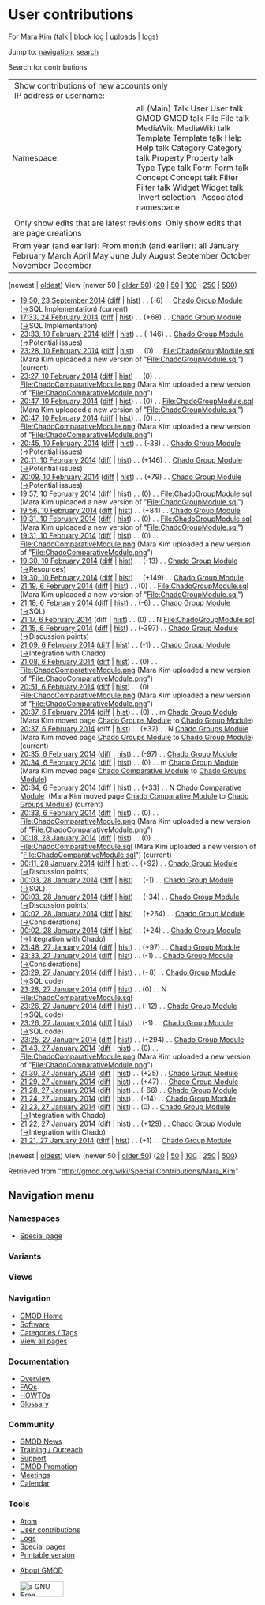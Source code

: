 <div id="mw-page-base" class="noprint">

</div>

<div id="mw-head-base" class="noprint">

</div>

<div id="content" class="mw-body" role="main">

<span id="top"></span>

<div id="mw-js-message" style="display:none;">

</div>



# <span dir="auto">User contributions</span>

<div id="bodyContent">

<div id="contentSub">

For [Mara Kim](/wiki/User:Mara_Kim "User:Mara Kim") (<a
href="/mediawiki/index.php?title=User_talk:Mara_Kim&amp;action=edit&amp;redlink=1"
class="new" title="User talk:Mara Kim (page does not exist)">talk</a> \|
[block
log](/mediawiki/index.php?title=Special:Log/block&page=User%3AMara+Kim "Special:Log/block")
\|
[uploads](/wiki/Special:ListFiles/Mara_Kim "Special:ListFiles/Mara Kim")
\| [logs](/wiki/Special:Log/Mara_Kim "Special:Log/Mara Kim"))

</div>

<div id="jump-to-nav" class="mw-jump">

Jump to: [navigation](#mw-navigation), [search](#p-search)

</div>

<div id="mw-content-text">

Search for contributions

<table class="mw-contributions-table">
<colgroup>
<col style="width: 50%" />
<col style="width: 50%" />
</colgroup>
<tbody>
<tr class="odd">
<td colspan="2"> Show contributions of new accounts only<br />
 IP address or username:</td>
</tr>
<tr class="even">
<td class="mw-label">Namespace:</td>
<td>all (Main) Talk User User talk GMOD GMOD talk File File talk
MediaWiki MediaWiki talk Template Template talk Help Help talk Category
Category talk Property Property talk Type Type talk Form Form talk
Concept Concept talk Filter Filter talk Widget Widget talk  
 Invert selection 
 Associated namespace </td>
</tr>
<tr class="odd">
<td colspan="2"></td>
</tr>
<tr class="even">
<td colspan="2"> Only show edits that are latest revisions
 Only show edits that are page creations</td>
</tr>
<tr class="odd">
<td colspan="2">From year (and earlier): From month (and earlier): all
January February March April May June July August September October
November December</td>
</tr>
</tbody>
</table>

(newest \| <a
href="/mediawiki/index.php?title=Special:Contributions/Mara_Kim&amp;dir=prev&amp;target=Mara+Kim"
class="mw-lastlink" rel="last"
title="Special:Contributions/Mara Kim">oldest</a>) View (newer 50 \| <a
href="/mediawiki/index.php?title=Special:Contributions/Mara_Kim&amp;offset=20140127212138&amp;target=Mara+Kim"
class="mw-nextlink" rel="next"
title="Special:Contributions/Mara Kim">older 50</a>) (<a
href="/mediawiki/index.php?title=Special:Contributions/Mara_Kim&amp;offset=&amp;limit=20&amp;target=Mara+Kim"
class="mw-numlink" title="Special:Contributions/Mara Kim">20</a> \| <a
href="/mediawiki/index.php?title=Special:Contributions/Mara_Kim&amp;offset=&amp;limit=50&amp;target=Mara+Kim"
class="mw-numlink" title="Special:Contributions/Mara Kim">50</a> \| <a
href="/mediawiki/index.php?title=Special:Contributions/Mara_Kim&amp;offset=&amp;limit=100&amp;target=Mara+Kim"
class="mw-numlink" title="Special:Contributions/Mara Kim">100</a> \| <a
href="/mediawiki/index.php?title=Special:Contributions/Mara_Kim&amp;offset=&amp;limit=250&amp;target=Mara+Kim"
class="mw-numlink" title="Special:Contributions/Mara Kim">250</a> \| <a
href="/mediawiki/index.php?title=Special:Contributions/Mara_Kim&amp;offset=&amp;limit=500&amp;target=Mara+Kim"
class="mw-numlink" title="Special:Contributions/Mara Kim">500</a>)

- <a href="/mediawiki/index.php?title=Chado_Group_Module&amp;oldid=26051"
  class="mw-changeslist-date" title="Chado Group Module">19:50, 23
  September 2014</a>
  ([diff](/mediawiki/index.php?title=Chado_Group_Module&diff=prev&oldid=26051 "Chado Group Module")
  \|
  [hist](/mediawiki/index.php?title=Chado_Group_Module&action=history "Chado Group Module"))
  <span class="mw-changeslist-separator">. .</span>
  <span class="mw-plusminus-neg" dir="ltr"
  title="1,495 bytes after change">(-6)</span>‎
  <span class="mw-changeslist-separator">. .</span>
  <a href="/wiki/Chado_Group_Module" class="mw-contributions-title"
  title="Chado Group Module">Chado Group Module</a> ‎
  <span class="comment">([→](/wiki/Chado_Group_Module#SQL_Implementation "Chado Group Module")‎<span dir="auto"><span class="autocomment">SQL
  Implementation</span></span>)</span>
  <span class="mw-uctop">(current)</span>
- <a href="/mediawiki/index.php?title=Chado_Group_Module&amp;oldid=25539"
  class="mw-changeslist-date" title="Chado Group Module">17:33, 24
  February 2014</a>
  ([diff](/mediawiki/index.php?title=Chado_Group_Module&diff=prev&oldid=25539 "Chado Group Module")
  \|
  [hist](/mediawiki/index.php?title=Chado_Group_Module&action=history "Chado Group Module"))
  <span class="mw-changeslist-separator">. .</span>
  <span class="mw-plusminus-pos" dir="ltr"
  title="1,501 bytes after change">(+68)</span>‎
  <span class="mw-changeslist-separator">. .</span>
  <a href="/wiki/Chado_Group_Module" class="mw-contributions-title"
  title="Chado Group Module">Chado Group Module</a> ‎
  <span class="comment">([→](/wiki/Chado_Group_Module#SQL_Implementation "Chado Group Module")‎<span dir="auto"><span class="autocomment">SQL
  Implementation</span></span>)</span>
- <a href="/mediawiki/index.php?title=Chado_Group_Module&amp;oldid=25303"
  class="mw-changeslist-date" title="Chado Group Module">23:33, 10
  February 2014</a>
  ([diff](/mediawiki/index.php?title=Chado_Group_Module&diff=prev&oldid=25303 "Chado Group Module")
  \|
  [hist](/mediawiki/index.php?title=Chado_Group_Module&action=history "Chado Group Module"))
  <span class="mw-changeslist-separator">. .</span>
  <span class="mw-plusminus-neg" dir="ltr"
  title="1,433 bytes after change">(-146)</span>‎
  <span class="mw-changeslist-separator">. .</span>
  <a href="/wiki/Chado_Group_Module" class="mw-contributions-title"
  title="Chado Group Module">Chado Group Module</a> ‎
  <span class="comment">([→](/wiki/Chado_Group_Module#Potential_issues "Chado Group Module")‎<span dir="auto"><span class="autocomment">Potential
  issues</span></span>)</span>
- <a
  href="/mediawiki/index.php?title=File:ChadoGroupModule.sql&amp;oldid=25302"
  class="mw-changeslist-date" title="File:ChadoGroupModule.sql">23:28, 10
  February 2014</a>
  ([diff](/mediawiki/index.php?title=File:ChadoGroupModule.sql&diff=prev&oldid=25302 "File:ChadoGroupModule.sql")
  \|
  [hist](/mediawiki/index.php?title=File:ChadoGroupModule.sql&action=history "File:ChadoGroupModule.sql"))
  <span class="mw-changeslist-separator">. .</span>
  <span class="mw-plusminus-null" dir="ltr"
  title="0 bytes after change">(0)</span>‎
  <span class="mw-changeslist-separator">. .</span>
  <a href="/wiki/File:ChadoGroupModule.sql" class="mw-contributions-title"
  title="File:ChadoGroupModule.sql">File:ChadoGroupModule.sql</a> ‎
  <span class="comment">(Mara Kim uploaded a new version of
  "[File:ChadoGroupModule.sql](/wiki/File:ChadoGroupModule.sql "File:ChadoGroupModule.sql")")</span>
  <span class="mw-uctop">(current)</span>
- <a
  href="/mediawiki/index.php?title=File:ChadoComparativeModule.png&amp;oldid=25301"
  class="mw-changeslist-date"
  title="File:ChadoComparativeModule.png">23:27, 10 February 2014</a>
  ([diff](/mediawiki/index.php?title=File:ChadoComparativeModule.png&diff=prev&oldid=25301 "File:ChadoComparativeModule.png")
  \|
  [hist](/mediawiki/index.php?title=File:ChadoComparativeModule.png&action=history "File:ChadoComparativeModule.png"))
  <span class="mw-changeslist-separator">. .</span>
  <span class="mw-plusminus-null" dir="ltr"
  title="132 bytes after change">(0)</span>‎
  <span class="mw-changeslist-separator">. .</span>
  <a href="/wiki/File:ChadoComparativeModule.png"
  class="mw-contributions-title"
  title="File:ChadoComparativeModule.png">File:ChadoComparativeModule.png</a>
  ‎ <span class="comment">(Mara Kim uploaded a new version of
  "[File:ChadoComparativeModule.png](/wiki/File:ChadoComparativeModule.png "File:ChadoComparativeModule.png")")</span>
- <a
  href="/mediawiki/index.php?title=File:ChadoGroupModule.sql&amp;oldid=25299"
  class="mw-changeslist-date" title="File:ChadoGroupModule.sql">20:47, 10
  February 2014</a>
  ([diff](/mediawiki/index.php?title=File:ChadoGroupModule.sql&diff=prev&oldid=25299 "File:ChadoGroupModule.sql")
  \|
  [hist](/mediawiki/index.php?title=File:ChadoGroupModule.sql&action=history "File:ChadoGroupModule.sql"))
  <span class="mw-changeslist-separator">. .</span>
  <span class="mw-plusminus-null" dir="ltr"
  title="0 bytes after change">(0)</span>‎
  <span class="mw-changeslist-separator">. .</span>
  <a href="/wiki/File:ChadoGroupModule.sql" class="mw-contributions-title"
  title="File:ChadoGroupModule.sql">File:ChadoGroupModule.sql</a> ‎
  <span class="comment">(Mara Kim uploaded a new version of
  "[File:ChadoGroupModule.sql](/wiki/File:ChadoGroupModule.sql "File:ChadoGroupModule.sql")")</span>
- <a
  href="/mediawiki/index.php?title=File:ChadoComparativeModule.png&amp;oldid=25298"
  class="mw-changeslist-date"
  title="File:ChadoComparativeModule.png">20:47, 10 February 2014</a>
  ([diff](/mediawiki/index.php?title=File:ChadoComparativeModule.png&diff=prev&oldid=25298 "File:ChadoComparativeModule.png")
  \|
  [hist](/mediawiki/index.php?title=File:ChadoComparativeModule.png&action=history "File:ChadoComparativeModule.png"))
  <span class="mw-changeslist-separator">. .</span>
  <span class="mw-plusminus-null" dir="ltr"
  title="132 bytes after change">(0)</span>‎
  <span class="mw-changeslist-separator">. .</span>
  <a href="/wiki/File:ChadoComparativeModule.png"
  class="mw-contributions-title"
  title="File:ChadoComparativeModule.png">File:ChadoComparativeModule.png</a>
  ‎ <span class="comment">(Mara Kim uploaded a new version of
  "[File:ChadoComparativeModule.png](/wiki/File:ChadoComparativeModule.png "File:ChadoComparativeModule.png")")</span>
- <a href="/mediawiki/index.php?title=Chado_Group_Module&amp;oldid=25297"
  class="mw-changeslist-date" title="Chado Group Module">20:45, 10
  February 2014</a>
  ([diff](/mediawiki/index.php?title=Chado_Group_Module&diff=prev&oldid=25297 "Chado Group Module")
  \|
  [hist](/mediawiki/index.php?title=Chado_Group_Module&action=history "Chado Group Module"))
  <span class="mw-changeslist-separator">. .</span>
  <span class="mw-plusminus-neg" dir="ltr"
  title="1,579 bytes after change">(-38)</span>‎
  <span class="mw-changeslist-separator">. .</span>
  <a href="/wiki/Chado_Group_Module" class="mw-contributions-title"
  title="Chado Group Module">Chado Group Module</a> ‎
  <span class="comment">([→](/wiki/Chado_Group_Module#Potential_issues "Chado Group Module")‎<span dir="auto"><span class="autocomment">Potential
  issues</span></span>)</span>
- <a href="/mediawiki/index.php?title=Chado_Group_Module&amp;oldid=25296"
  class="mw-changeslist-date" title="Chado Group Module">20:11, 10
  February 2014</a>
  ([diff](/mediawiki/index.php?title=Chado_Group_Module&diff=prev&oldid=25296 "Chado Group Module")
  \|
  [hist](/mediawiki/index.php?title=Chado_Group_Module&action=history "Chado Group Module"))
  <span class="mw-changeslist-separator">. .</span>
  <span class="mw-plusminus-pos" dir="ltr"
  title="1,617 bytes after change">(+146)</span>‎
  <span class="mw-changeslist-separator">. .</span>
  <a href="/wiki/Chado_Group_Module" class="mw-contributions-title"
  title="Chado Group Module">Chado Group Module</a> ‎
  <span class="comment">([→](/wiki/Chado_Group_Module#Potential_issues "Chado Group Module")‎<span dir="auto"><span class="autocomment">Potential
  issues</span></span>)</span>
- <a href="/mediawiki/index.php?title=Chado_Group_Module&amp;oldid=25295"
  class="mw-changeslist-date" title="Chado Group Module">20:09, 10
  February 2014</a>
  ([diff](/mediawiki/index.php?title=Chado_Group_Module&diff=prev&oldid=25295 "Chado Group Module")
  \|
  [hist](/mediawiki/index.php?title=Chado_Group_Module&action=history "Chado Group Module"))
  <span class="mw-changeslist-separator">. .</span>
  <span class="mw-plusminus-pos" dir="ltr"
  title="1,471 bytes after change">(+79)</span>‎
  <span class="mw-changeslist-separator">. .</span>
  <a href="/wiki/Chado_Group_Module" class="mw-contributions-title"
  title="Chado Group Module">Chado Group Module</a> ‎
  <span class="comment">([→](/wiki/Chado_Group_Module#Potential_issues "Chado Group Module")‎<span dir="auto"><span class="autocomment">Potential
  issues</span></span>)</span>
- <a
  href="/mediawiki/index.php?title=File:ChadoGroupModule.sql&amp;oldid=25294"
  class="mw-changeslist-date" title="File:ChadoGroupModule.sql">19:57, 10
  February 2014</a>
  ([diff](/mediawiki/index.php?title=File:ChadoGroupModule.sql&diff=prev&oldid=25294 "File:ChadoGroupModule.sql")
  \|
  [hist](/mediawiki/index.php?title=File:ChadoGroupModule.sql&action=history "File:ChadoGroupModule.sql"))
  <span class="mw-changeslist-separator">. .</span>
  <span class="mw-plusminus-null" dir="ltr"
  title="0 bytes after change">(0)</span>‎
  <span class="mw-changeslist-separator">. .</span>
  <a href="/wiki/File:ChadoGroupModule.sql" class="mw-contributions-title"
  title="File:ChadoGroupModule.sql">File:ChadoGroupModule.sql</a> ‎
  <span class="comment">(Mara Kim uploaded a new version of
  "[File:ChadoGroupModule.sql](/wiki/File:ChadoGroupModule.sql "File:ChadoGroupModule.sql")")</span>
- <a href="/mediawiki/index.php?title=Chado_Group_Module&amp;oldid=25293"
  class="mw-changeslist-date" title="Chado Group Module">19:56, 10
  February 2014</a>
  ([diff](/mediawiki/index.php?title=Chado_Group_Module&diff=prev&oldid=25293 "Chado Group Module")
  \|
  [hist](/mediawiki/index.php?title=Chado_Group_Module&action=history "Chado Group Module"))
  <span class="mw-changeslist-separator">. .</span>
  <span class="mw-plusminus-pos" dir="ltr"
  title="1,392 bytes after change">(+84)</span>‎
  <span class="mw-changeslist-separator">. .</span>
  <a href="/wiki/Chado_Group_Module" class="mw-contributions-title"
  title="Chado Group Module">Chado Group Module</a> ‎
- <a
  href="/mediawiki/index.php?title=File:ChadoGroupModule.sql&amp;oldid=25292"
  class="mw-changeslist-date" title="File:ChadoGroupModule.sql">19:31, 10
  February 2014</a>
  ([diff](/mediawiki/index.php?title=File:ChadoGroupModule.sql&diff=prev&oldid=25292 "File:ChadoGroupModule.sql")
  \|
  [hist](/mediawiki/index.php?title=File:ChadoGroupModule.sql&action=history "File:ChadoGroupModule.sql"))
  <span class="mw-changeslist-separator">. .</span>
  <span class="mw-plusminus-null" dir="ltr"
  title="0 bytes after change">(0)</span>‎
  <span class="mw-changeslist-separator">. .</span>
  <a href="/wiki/File:ChadoGroupModule.sql" class="mw-contributions-title"
  title="File:ChadoGroupModule.sql">File:ChadoGroupModule.sql</a> ‎
  <span class="comment">(Mara Kim uploaded a new version of
  "[File:ChadoGroupModule.sql](/wiki/File:ChadoGroupModule.sql "File:ChadoGroupModule.sql")")</span>
- <a
  href="/mediawiki/index.php?title=File:ChadoComparativeModule.png&amp;oldid=25291"
  class="mw-changeslist-date"
  title="File:ChadoComparativeModule.png">19:31, 10 February 2014</a>
  ([diff](/mediawiki/index.php?title=File:ChadoComparativeModule.png&diff=prev&oldid=25291 "File:ChadoComparativeModule.png")
  \|
  [hist](/mediawiki/index.php?title=File:ChadoComparativeModule.png&action=history "File:ChadoComparativeModule.png"))
  <span class="mw-changeslist-separator">. .</span>
  <span class="mw-plusminus-null" dir="ltr"
  title="132 bytes after change">(0)</span>‎
  <span class="mw-changeslist-separator">. .</span>
  <a href="/wiki/File:ChadoComparativeModule.png"
  class="mw-contributions-title"
  title="File:ChadoComparativeModule.png">File:ChadoComparativeModule.png</a>
  ‎ <span class="comment">(Mara Kim uploaded a new version of
  "[File:ChadoComparativeModule.png](/wiki/File:ChadoComparativeModule.png "File:ChadoComparativeModule.png")")</span>
- <a href="/mediawiki/index.php?title=Chado_Group_Module&amp;oldid=25290"
  class="mw-changeslist-date" title="Chado Group Module">19:30, 10
  February 2014</a>
  ([diff](/mediawiki/index.php?title=Chado_Group_Module&diff=prev&oldid=25290 "Chado Group Module")
  \|
  [hist](/mediawiki/index.php?title=Chado_Group_Module&action=history "Chado Group Module"))
  <span class="mw-changeslist-separator">. .</span>
  <span class="mw-plusminus-neg" dir="ltr"
  title="1,308 bytes after change">(-13)</span>‎
  <span class="mw-changeslist-separator">. .</span>
  <a href="/wiki/Chado_Group_Module" class="mw-contributions-title"
  title="Chado Group Module">Chado Group Module</a> ‎
  <span class="comment">([→](/wiki/Chado_Group_Module#Resources "Chado Group Module")‎<span dir="auto"><span class="autocomment">Resources</span></span>)</span>
- <a href="/mediawiki/index.php?title=Chado_Group_Module&amp;oldid=25289"
  class="mw-changeslist-date" title="Chado Group Module">19:30, 10
  February 2014</a>
  ([diff](/mediawiki/index.php?title=Chado_Group_Module&diff=prev&oldid=25289 "Chado Group Module")
  \|
  [hist](/mediawiki/index.php?title=Chado_Group_Module&action=history "Chado Group Module"))
  <span class="mw-changeslist-separator">. .</span>
  <span class="mw-plusminus-pos" dir="ltr"
  title="1,321 bytes after change">(+149)</span>‎
  <span class="mw-changeslist-separator">. .</span>
  <a href="/wiki/Chado_Group_Module" class="mw-contributions-title"
  title="Chado Group Module">Chado Group Module</a> ‎
- <a
  href="/mediawiki/index.php?title=File:ChadoGroupModule.sql&amp;oldid=25282"
  class="mw-changeslist-date" title="File:ChadoGroupModule.sql">21:19, 6
  February 2014</a>
  ([diff](/mediawiki/index.php?title=File:ChadoGroupModule.sql&diff=prev&oldid=25282 "File:ChadoGroupModule.sql")
  \|
  [hist](/mediawiki/index.php?title=File:ChadoGroupModule.sql&action=history "File:ChadoGroupModule.sql"))
  <span class="mw-changeslist-separator">. .</span>
  <span class="mw-plusminus-null" dir="ltr"
  title="0 bytes after change">(0)</span>‎
  <span class="mw-changeslist-separator">. .</span>
  <a href="/wiki/File:ChadoGroupModule.sql" class="mw-contributions-title"
  title="File:ChadoGroupModule.sql">File:ChadoGroupModule.sql</a> ‎
  <span class="comment">(Mara Kim uploaded a new version of
  "[File:ChadoGroupModule.sql](/wiki/File:ChadoGroupModule.sql "File:ChadoGroupModule.sql")")</span>
- <a href="/mediawiki/index.php?title=Chado_Group_Module&amp;oldid=25281"
  class="mw-changeslist-date" title="Chado Group Module">21:18, 6 February
  2014</a>
  ([diff](/mediawiki/index.php?title=Chado_Group_Module&diff=prev&oldid=25281 "Chado Group Module")
  \|
  [hist](/mediawiki/index.php?title=Chado_Group_Module&action=history "Chado Group Module"))
  <span class="mw-changeslist-separator">. .</span>
  <span class="mw-plusminus-neg" dir="ltr"
  title="1,172 bytes after change">(-6)</span>‎
  <span class="mw-changeslist-separator">. .</span>
  <a href="/wiki/Chado_Group_Module" class="mw-contributions-title"
  title="Chado Group Module">Chado Group Module</a> ‎
  <span class="comment">([→](/wiki/Chado_Group_Module#SQL "Chado Group Module")‎<span dir="auto"><span class="autocomment">SQL</span></span>)</span>
- <a
  href="/mediawiki/index.php?title=File:ChadoGroupModule.sql&amp;oldid=25280"
  class="mw-changeslist-date" title="File:ChadoGroupModule.sql">21:17, 6
  February 2014</a> (diff \|
  [hist](/mediawiki/index.php?title=File:ChadoGroupModule.sql&action=history "File:ChadoGroupModule.sql"))
  <span class="mw-changeslist-separator">. .</span>
  <span class="mw-plusminus-null" dir="ltr"
  title="0 bytes after change">(0)</span>‎
  <span class="mw-changeslist-separator">. .</span> N
  <a href="/wiki/File:ChadoGroupModule.sql" class="mw-contributions-title"
  title="File:ChadoGroupModule.sql">File:ChadoGroupModule.sql</a> ‎
- <a href="/mediawiki/index.php?title=Chado_Group_Module&amp;oldid=25279"
  class="mw-changeslist-date" title="Chado Group Module">21:15, 6 February
  2014</a>
  ([diff](/mediawiki/index.php?title=Chado_Group_Module&diff=prev&oldid=25279 "Chado Group Module")
  \|
  [hist](/mediawiki/index.php?title=Chado_Group_Module&action=history "Chado Group Module"))
  <span class="mw-changeslist-separator">. .</span>
  <span class="mw-plusminus-neg" dir="ltr"
  title="1,178 bytes after change">(-397)</span>‎
  <span class="mw-changeslist-separator">. .</span>
  <a href="/wiki/Chado_Group_Module" class="mw-contributions-title"
  title="Chado Group Module">Chado Group Module</a> ‎
  <span class="comment">([→](/wiki/Chado_Group_Module#Discussion_points "Chado Group Module")‎<span dir="auto"><span class="autocomment">Discussion
  points</span></span>)</span>
- <a href="/mediawiki/index.php?title=Chado_Group_Module&amp;oldid=25278"
  class="mw-changeslist-date" title="Chado Group Module">21:09, 6 February
  2014</a>
  ([diff](/mediawiki/index.php?title=Chado_Group_Module&diff=prev&oldid=25278 "Chado Group Module")
  \|
  [hist](/mediawiki/index.php?title=Chado_Group_Module&action=history "Chado Group Module"))
  <span class="mw-changeslist-separator">. .</span>
  <span class="mw-plusminus-neg" dir="ltr"
  title="1,575 bytes after change">(-1)</span>‎
  <span class="mw-changeslist-separator">. .</span>
  <a href="/wiki/Chado_Group_Module" class="mw-contributions-title"
  title="Chado Group Module">Chado Group Module</a> ‎
  <span class="comment">([→](/wiki/Chado_Group_Module#Integration_with_Chado "Chado Group Module")‎<span dir="auto"><span class="autocomment">Integration
  with Chado</span></span>)</span>
- <a
  href="/mediawiki/index.php?title=File:ChadoComparativeModule.png&amp;oldid=25277"
  class="mw-changeslist-date"
  title="File:ChadoComparativeModule.png">21:08, 6 February 2014</a>
  ([diff](/mediawiki/index.php?title=File:ChadoComparativeModule.png&diff=prev&oldid=25277 "File:ChadoComparativeModule.png")
  \|
  [hist](/mediawiki/index.php?title=File:ChadoComparativeModule.png&action=history "File:ChadoComparativeModule.png"))
  <span class="mw-changeslist-separator">. .</span>
  <span class="mw-plusminus-null" dir="ltr"
  title="132 bytes after change">(0)</span>‎
  <span class="mw-changeslist-separator">. .</span>
  <a href="/wiki/File:ChadoComparativeModule.png"
  class="mw-contributions-title"
  title="File:ChadoComparativeModule.png">File:ChadoComparativeModule.png</a>
  ‎ <span class="comment">(Mara Kim uploaded a new version of
  "[File:ChadoComparativeModule.png](/wiki/File:ChadoComparativeModule.png "File:ChadoComparativeModule.png")")</span>
- <a
  href="/mediawiki/index.php?title=File:ChadoComparativeModule.png&amp;oldid=25276"
  class="mw-changeslist-date"
  title="File:ChadoComparativeModule.png">20:51, 6 February 2014</a>
  ([diff](/mediawiki/index.php?title=File:ChadoComparativeModule.png&diff=prev&oldid=25276 "File:ChadoComparativeModule.png")
  \|
  [hist](/mediawiki/index.php?title=File:ChadoComparativeModule.png&action=history "File:ChadoComparativeModule.png"))
  <span class="mw-changeslist-separator">. .</span>
  <span class="mw-plusminus-null" dir="ltr"
  title="132 bytes after change">(0)</span>‎
  <span class="mw-changeslist-separator">. .</span>
  <a href="/wiki/File:ChadoComparativeModule.png"
  class="mw-contributions-title"
  title="File:ChadoComparativeModule.png">File:ChadoComparativeModule.png</a>
  ‎ <span class="comment">(Mara Kim uploaded a new version of
  "[File:ChadoComparativeModule.png](/wiki/File:ChadoComparativeModule.png "File:ChadoComparativeModule.png")")</span>
- <a href="/mediawiki/index.php?title=Chado_Group_Module&amp;oldid=25274"
  class="mw-changeslist-date" title="Chado Group Module">20:37, 6 February
  2014</a>
  ([diff](/mediawiki/index.php?title=Chado_Group_Module&diff=prev&oldid=25274 "Chado Group Module")
  \|
  [hist](/mediawiki/index.php?title=Chado_Group_Module&action=history "Chado Group Module"))
  <span class="mw-changeslist-separator">. .</span>
  <span class="mw-plusminus-null" dir="ltr"
  title="1,576 bytes after change">(0)</span>‎
  <span class="mw-changeslist-separator">. .</span> m
  <a href="/wiki/Chado_Group_Module" class="mw-contributions-title"
  title="Chado Group Module">Chado Group Module</a> ‎
  <span class="comment">(Mara Kim moved page
  <a href="/wiki/Chado_Groups_Module" class="mw-redirect"
  title="Chado Groups Module">Chado Groups Module</a> to [Chado Group
  Module](/wiki/Chado_Group_Module "Chado Group Module"))</span>
- <a href="/mediawiki/index.php?title=Chado_Groups_Module&amp;oldid=25275"
  class="mw-changeslist-date" title="Chado Groups Module">20:37, 6
  February 2014</a> (diff \|
  [hist](/mediawiki/index.php?title=Chado_Groups_Module&action=history "Chado Groups Module"))
  <span class="mw-changeslist-separator">. .</span>
  <span class="mw-plusminus-pos" dir="ltr"
  title="32 bytes after change">(+32)</span>‎
  <span class="mw-changeslist-separator">. .</span> N
  <a href="/mediawiki/index.php?title=Chado_Groups_Module&amp;redirect=no"
  class="mw-redirect mw-contributions-title"
  title="Chado Groups Module">Chado Groups Module</a> ‎
  <span class="comment">(Mara Kim moved page
  <a href="/wiki/Chado_Groups_Module" class="mw-redirect"
  title="Chado Groups Module">Chado Groups Module</a> to [Chado Group
  Module](/wiki/Chado_Group_Module "Chado Group Module"))</span>
  <span class="mw-uctop">(current)</span>
- <a href="/mediawiki/index.php?title=Chado_Group_Module&amp;oldid=25273"
  class="mw-changeslist-date" title="Chado Group Module">20:35, 6 February
  2014</a>
  ([diff](/mediawiki/index.php?title=Chado_Group_Module&diff=prev&oldid=25273 "Chado Group Module")
  \|
  [hist](/mediawiki/index.php?title=Chado_Group_Module&action=history "Chado Group Module"))
  <span class="mw-changeslist-separator">. .</span>
  <span class="mw-plusminus-neg" dir="ltr"
  title="1,576 bytes after change">(-97)</span>‎
  <span class="mw-changeslist-separator">. .</span>
  <a href="/wiki/Chado_Group_Module" class="mw-contributions-title"
  title="Chado Group Module">Chado Group Module</a> ‎
- <a href="/mediawiki/index.php?title=Chado_Group_Module&amp;oldid=25271"
  class="mw-changeslist-date" title="Chado Group Module">20:34, 6 February
  2014</a>
  ([diff](/mediawiki/index.php?title=Chado_Group_Module&diff=prev&oldid=25271 "Chado Group Module")
  \|
  [hist](/mediawiki/index.php?title=Chado_Group_Module&action=history "Chado Group Module"))
  <span class="mw-changeslist-separator">. .</span>
  <span class="mw-plusminus-null" dir="ltr"
  title="1,673 bytes after change">(0)</span>‎
  <span class="mw-changeslist-separator">. .</span> m
  <a href="/wiki/Chado_Group_Module" class="mw-contributions-title"
  title="Chado Group Module">Chado Group Module</a> ‎
  <span class="comment">(Mara Kim moved page
  <a href="/wiki/Chado_Comparative_Module" class="mw-redirect"
  title="Chado Comparative Module">Chado Comparative Module</a> to
  <a href="/wiki/Chado_Groups_Module" class="mw-redirect"
  title="Chado Groups Module">Chado Groups Module</a>)</span>
- <a
  href="/mediawiki/index.php?title=Chado_Comparative_Module&amp;oldid=25272"
  class="mw-changeslist-date" title="Chado Comparative Module">20:34, 6
  February 2014</a> (diff \|
  [hist](/mediawiki/index.php?title=Chado_Comparative_Module&action=history "Chado Comparative Module"))
  <span class="mw-changeslist-separator">. .</span>
  <span class="mw-plusminus-pos" dir="ltr"
  title="33 bytes after change">(+33)</span>‎
  <span class="mw-changeslist-separator">. .</span> N <a
  href="/mediawiki/index.php?title=Chado_Comparative_Module&amp;redirect=no"
  class="mw-redirect mw-contributions-title"
  title="Chado Comparative Module">Chado Comparative Module</a> ‎
  <span class="comment">(Mara Kim moved page
  <a href="/wiki/Chado_Comparative_Module" class="mw-redirect"
  title="Chado Comparative Module">Chado Comparative Module</a> to
  <a href="/wiki/Chado_Groups_Module" class="mw-redirect"
  title="Chado Groups Module">Chado Groups Module</a>)</span>
  <span class="mw-uctop">(current)</span>
- <a
  href="/mediawiki/index.php?title=File:ChadoComparativeModule.png&amp;oldid=25270"
  class="mw-changeslist-date"
  title="File:ChadoComparativeModule.png">20:33, 6 February 2014</a>
  ([diff](/mediawiki/index.php?title=File:ChadoComparativeModule.png&diff=prev&oldid=25270 "File:ChadoComparativeModule.png")
  \|
  [hist](/mediawiki/index.php?title=File:ChadoComparativeModule.png&action=history "File:ChadoComparativeModule.png"))
  <span class="mw-changeslist-separator">. .</span>
  <span class="mw-plusminus-null" dir="ltr"
  title="132 bytes after change">(0)</span>‎
  <span class="mw-changeslist-separator">. .</span>
  <a href="/wiki/File:ChadoComparativeModule.png"
  class="mw-contributions-title"
  title="File:ChadoComparativeModule.png">File:ChadoComparativeModule.png</a>
  ‎ <span class="comment">(Mara Kim uploaded a new version of
  "[File:ChadoComparativeModule.png](/wiki/File:ChadoComparativeModule.png "File:ChadoComparativeModule.png")")</span>
- <a
  href="/mediawiki/index.php?title=File:ChadoComparativeModule.sql&amp;oldid=25242"
  class="mw-changeslist-date"
  title="File:ChadoComparativeModule.sql">00:18, 28 January 2014</a>
  ([diff](/mediawiki/index.php?title=File:ChadoComparativeModule.sql&diff=prev&oldid=25242 "File:ChadoComparativeModule.sql")
  \|
  [hist](/mediawiki/index.php?title=File:ChadoComparativeModule.sql&action=history "File:ChadoComparativeModule.sql"))
  <span class="mw-changeslist-separator">. .</span>
  <span class="mw-plusminus-null" dir="ltr"
  title="0 bytes after change">(0)</span>‎
  <span class="mw-changeslist-separator">. .</span>
  <a href="/wiki/File:ChadoComparativeModule.sql"
  class="mw-contributions-title"
  title="File:ChadoComparativeModule.sql">File:ChadoComparativeModule.sql</a>
  ‎ <span class="comment">(Mara Kim uploaded a new version of
  "[File:ChadoComparativeModule.sql](/wiki/File:ChadoComparativeModule.sql "File:ChadoComparativeModule.sql")")</span>
  <span class="mw-uctop">(current)</span>
- <a href="/mediawiki/index.php?title=Chado_Group_Module&amp;oldid=25241"
  class="mw-changeslist-date" title="Chado Group Module">00:11, 28 January
  2014</a>
  ([diff](/mediawiki/index.php?title=Chado_Group_Module&diff=prev&oldid=25241 "Chado Group Module")
  \|
  [hist](/mediawiki/index.php?title=Chado_Group_Module&action=history "Chado Group Module"))
  <span class="mw-changeslist-separator">. .</span>
  <span class="mw-plusminus-pos" dir="ltr"
  title="1,465 bytes after change">(+92)</span>‎
  <span class="mw-changeslist-separator">. .</span>
  <a href="/wiki/Chado_Group_Module" class="mw-contributions-title"
  title="Chado Group Module">Chado Group Module</a> ‎
  <span class="comment">([→](/wiki/Chado_Group_Module#Discussion_points "Chado Group Module")‎<span dir="auto"><span class="autocomment">Discussion
  points</span></span>)</span>
- <a href="/mediawiki/index.php?title=Chado_Group_Module&amp;oldid=25240"
  class="mw-changeslist-date" title="Chado Group Module">00:03, 28 January
  2014</a>
  ([diff](/mediawiki/index.php?title=Chado_Group_Module&diff=prev&oldid=25240 "Chado Group Module")
  \|
  [hist](/mediawiki/index.php?title=Chado_Group_Module&action=history "Chado Group Module"))
  <span class="mw-changeslist-separator">. .</span>
  <span class="mw-plusminus-neg" dir="ltr"
  title="1,373 bytes after change">(-1)</span>‎
  <span class="mw-changeslist-separator">. .</span>
  <a href="/wiki/Chado_Group_Module" class="mw-contributions-title"
  title="Chado Group Module">Chado Group Module</a> ‎
  <span class="comment">([→](/wiki/Chado_Group_Module#SQL "Chado Group Module")‎<span dir="auto"><span class="autocomment">SQL</span></span>)</span>
- <a href="/mediawiki/index.php?title=Chado_Group_Module&amp;oldid=25239"
  class="mw-changeslist-date" title="Chado Group Module">00:03, 28 January
  2014</a>
  ([diff](/mediawiki/index.php?title=Chado_Group_Module&diff=prev&oldid=25239 "Chado Group Module")
  \|
  [hist](/mediawiki/index.php?title=Chado_Group_Module&action=history "Chado Group Module"))
  <span class="mw-changeslist-separator">. .</span>
  <span class="mw-plusminus-neg" dir="ltr"
  title="1,374 bytes after change">(-34)</span>‎
  <span class="mw-changeslist-separator">. .</span>
  <a href="/wiki/Chado_Group_Module" class="mw-contributions-title"
  title="Chado Group Module">Chado Group Module</a> ‎
  <span class="comment">([→](/wiki/Chado_Group_Module#Discussion_points "Chado Group Module")‎<span dir="auto"><span class="autocomment">Discussion
  points</span></span>)</span>
- <a href="/mediawiki/index.php?title=Chado_Group_Module&amp;oldid=25238"
  class="mw-changeslist-date" title="Chado Group Module">00:02, 28 January
  2014</a>
  ([diff](/mediawiki/index.php?title=Chado_Group_Module&diff=prev&oldid=25238 "Chado Group Module")
  \|
  [hist](/mediawiki/index.php?title=Chado_Group_Module&action=history "Chado Group Module"))
  <span class="mw-changeslist-separator">. .</span>
  <span class="mw-plusminus-pos" dir="ltr"
  title="1,408 bytes after change">(+264)</span>‎
  <span class="mw-changeslist-separator">. .</span>
  <a href="/wiki/Chado_Group_Module" class="mw-contributions-title"
  title="Chado Group Module">Chado Group Module</a> ‎
  <span class="comment">([→](/wiki/Chado_Group_Module#Considerations "Chado Group Module")‎<span dir="auto"><span class="autocomment">Considerations</span></span>)</span>
- <a href="/mediawiki/index.php?title=Chado_Group_Module&amp;oldid=25237"
  class="mw-changeslist-date" title="Chado Group Module">00:02, 28 January
  2014</a>
  ([diff](/mediawiki/index.php?title=Chado_Group_Module&diff=prev&oldid=25237 "Chado Group Module")
  \|
  [hist](/mediawiki/index.php?title=Chado_Group_Module&action=history "Chado Group Module"))
  <span class="mw-changeslist-separator">. .</span>
  <span class="mw-plusminus-pos" dir="ltr"
  title="1,144 bytes after change">(+24)</span>‎
  <span class="mw-changeslist-separator">. .</span>
  <a href="/wiki/Chado_Group_Module" class="mw-contributions-title"
  title="Chado Group Module">Chado Group Module</a> ‎
  <span class="comment">([→](/wiki/Chado_Group_Module#Integration_with_Chado "Chado Group Module")‎<span dir="auto"><span class="autocomment">Integration
  with Chado</span></span>)</span>
- <a href="/mediawiki/index.php?title=Chado_Group_Module&amp;oldid=25236"
  class="mw-changeslist-date" title="Chado Group Module">23:48, 27 January
  2014</a>
  ([diff](/mediawiki/index.php?title=Chado_Group_Module&diff=prev&oldid=25236 "Chado Group Module")
  \|
  [hist](/mediawiki/index.php?title=Chado_Group_Module&action=history "Chado Group Module"))
  <span class="mw-changeslist-separator">. .</span>
  <span class="mw-plusminus-pos" dir="ltr"
  title="1,120 bytes after change">(+97)</span>‎
  <span class="mw-changeslist-separator">. .</span>
  <a href="/wiki/Chado_Group_Module" class="mw-contributions-title"
  title="Chado Group Module">Chado Group Module</a> ‎
- <a href="/mediawiki/index.php?title=Chado_Group_Module&amp;oldid=25235"
  class="mw-changeslist-date" title="Chado Group Module">23:33, 27 January
  2014</a>
  ([diff](/mediawiki/index.php?title=Chado_Group_Module&diff=prev&oldid=25235 "Chado Group Module")
  \|
  [hist](/mediawiki/index.php?title=Chado_Group_Module&action=history "Chado Group Module"))
  <span class="mw-changeslist-separator">. .</span>
  <span class="mw-plusminus-neg" dir="ltr"
  title="1,023 bytes after change">(-1)</span>‎
  <span class="mw-changeslist-separator">. .</span>
  <a href="/wiki/Chado_Group_Module" class="mw-contributions-title"
  title="Chado Group Module">Chado Group Module</a> ‎
  <span class="comment">([→](/wiki/Chado_Group_Module#Considerations "Chado Group Module")‎<span dir="auto"><span class="autocomment">Considerations</span></span>)</span>
- <a href="/mediawiki/index.php?title=Chado_Group_Module&amp;oldid=25234"
  class="mw-changeslist-date" title="Chado Group Module">23:29, 27 January
  2014</a>
  ([diff](/mediawiki/index.php?title=Chado_Group_Module&diff=prev&oldid=25234 "Chado Group Module")
  \|
  [hist](/mediawiki/index.php?title=Chado_Group_Module&action=history "Chado Group Module"))
  <span class="mw-changeslist-separator">. .</span>
  <span class="mw-plusminus-pos" dir="ltr"
  title="1,024 bytes after change">(+8)</span>‎
  <span class="mw-changeslist-separator">. .</span>
  <a href="/wiki/Chado_Group_Module" class="mw-contributions-title"
  title="Chado Group Module">Chado Group Module</a> ‎
  <span class="comment">([→](/wiki/Chado_Group_Module#SQL_code "Chado Group Module")‎<span dir="auto"><span class="autocomment">SQL
  code</span></span>)</span>
- <a
  href="/mediawiki/index.php?title=File:ChadoComparativeModule.sql&amp;oldid=25233"
  class="mw-changeslist-date"
  title="File:ChadoComparativeModule.sql">23:28, 27 January 2014</a>
  (diff \|
  [hist](/mediawiki/index.php?title=File:ChadoComparativeModule.sql&action=history "File:ChadoComparativeModule.sql"))
  <span class="mw-changeslist-separator">. .</span>
  <span class="mw-plusminus-null" dir="ltr"
  title="0 bytes after change">(0)</span>‎
  <span class="mw-changeslist-separator">. .</span> N
  <a href="/wiki/File:ChadoComparativeModule.sql"
  class="mw-contributions-title"
  title="File:ChadoComparativeModule.sql">File:ChadoComparativeModule.sql</a>
  ‎
- <a href="/mediawiki/index.php?title=Chado_Group_Module&amp;oldid=25232"
  class="mw-changeslist-date" title="Chado Group Module">23:26, 27 January
  2014</a>
  ([diff](/mediawiki/index.php?title=Chado_Group_Module&diff=prev&oldid=25232 "Chado Group Module")
  \|
  [hist](/mediawiki/index.php?title=Chado_Group_Module&action=history "Chado Group Module"))
  <span class="mw-changeslist-separator">. .</span>
  <span class="mw-plusminus-neg" dir="ltr"
  title="1,016 bytes after change">(-12)</span>‎
  <span class="mw-changeslist-separator">. .</span>
  <a href="/wiki/Chado_Group_Module" class="mw-contributions-title"
  title="Chado Group Module">Chado Group Module</a> ‎
  <span class="comment">([→](/wiki/Chado_Group_Module#SQL_code "Chado Group Module")‎<span dir="auto"><span class="autocomment">SQL
  code</span></span>)</span>
- <a href="/mediawiki/index.php?title=Chado_Group_Module&amp;oldid=25231"
  class="mw-changeslist-date" title="Chado Group Module">23:26, 27 January
  2014</a>
  ([diff](/mediawiki/index.php?title=Chado_Group_Module&diff=prev&oldid=25231 "Chado Group Module")
  \|
  [hist](/mediawiki/index.php?title=Chado_Group_Module&action=history "Chado Group Module"))
  <span class="mw-changeslist-separator">. .</span>
  <span class="mw-plusminus-neg" dir="ltr"
  title="1,028 bytes after change">(-1)</span>‎
  <span class="mw-changeslist-separator">. .</span>
  <a href="/wiki/Chado_Group_Module" class="mw-contributions-title"
  title="Chado Group Module">Chado Group Module</a> ‎
  <span class="comment">([→](/wiki/Chado_Group_Module#SQL_code "Chado Group Module")‎<span dir="auto"><span class="autocomment">SQL
  code</span></span>)</span>
- <a href="/mediawiki/index.php?title=Chado_Group_Module&amp;oldid=25230"
  class="mw-changeslist-date" title="Chado Group Module">23:25, 27 January
  2014</a>
  ([diff](/mediawiki/index.php?title=Chado_Group_Module&diff=prev&oldid=25230 "Chado Group Module")
  \|
  [hist](/mediawiki/index.php?title=Chado_Group_Module&action=history "Chado Group Module"))
  <span class="mw-changeslist-separator">. .</span>
  <span class="mw-plusminus-pos" dir="ltr"
  title="1,029 bytes after change">(+294)</span>‎
  <span class="mw-changeslist-separator">. .</span>
  <a href="/wiki/Chado_Group_Module" class="mw-contributions-title"
  title="Chado Group Module">Chado Group Module</a> ‎
- <a
  href="/mediawiki/index.php?title=File:ChadoComparativeModule.png&amp;oldid=25225"
  class="mw-changeslist-date"
  title="File:ChadoComparativeModule.png">21:43, 27 January 2014</a>
  ([diff](/mediawiki/index.php?title=File:ChadoComparativeModule.png&diff=prev&oldid=25225 "File:ChadoComparativeModule.png")
  \|
  [hist](/mediawiki/index.php?title=File:ChadoComparativeModule.png&action=history "File:ChadoComparativeModule.png"))
  <span class="mw-changeslist-separator">. .</span>
  <span class="mw-plusminus-null" dir="ltr"
  title="132 bytes after change">(0)</span>‎
  <span class="mw-changeslist-separator">. .</span>
  <a href="/wiki/File:ChadoComparativeModule.png"
  class="mw-contributions-title"
  title="File:ChadoComparativeModule.png">File:ChadoComparativeModule.png</a>
  ‎ <span class="comment">(Mara Kim uploaded a new version of
  "[File:ChadoComparativeModule.png](/wiki/File:ChadoComparativeModule.png "File:ChadoComparativeModule.png")")</span>
- <a href="/mediawiki/index.php?title=Chado_Group_Module&amp;oldid=25224"
  class="mw-changeslist-date" title="Chado Group Module">21:30, 27 January
  2014</a>
  ([diff](/mediawiki/index.php?title=Chado_Group_Module&diff=prev&oldid=25224 "Chado Group Module")
  \|
  [hist](/mediawiki/index.php?title=Chado_Group_Module&action=history "Chado Group Module"))
  <span class="mw-changeslist-separator">. .</span>
  <span class="mw-plusminus-pos" dir="ltr"
  title="735 bytes after change">(+25)</span>‎
  <span class="mw-changeslist-separator">. .</span>
  <a href="/wiki/Chado_Group_Module" class="mw-contributions-title"
  title="Chado Group Module">Chado Group Module</a> ‎
- <a href="/mediawiki/index.php?title=Chado_Group_Module&amp;oldid=25223"
  class="mw-changeslist-date" title="Chado Group Module">21:29, 27 January
  2014</a>
  ([diff](/mediawiki/index.php?title=Chado_Group_Module&diff=prev&oldid=25223 "Chado Group Module")
  \|
  [hist](/mediawiki/index.php?title=Chado_Group_Module&action=history "Chado Group Module"))
  <span class="mw-changeslist-separator">. .</span>
  <span class="mw-plusminus-pos" dir="ltr"
  title="710 bytes after change">(+47)</span>‎
  <span class="mw-changeslist-separator">. .</span>
  <a href="/wiki/Chado_Group_Module" class="mw-contributions-title"
  title="Chado Group Module">Chado Group Module</a> ‎
- <a href="/mediawiki/index.php?title=Chado_Group_Module&amp;oldid=25222"
  class="mw-changeslist-date" title="Chado Group Module">21:28, 27 January
  2014</a>
  ([diff](/mediawiki/index.php?title=Chado_Group_Module&diff=prev&oldid=25222 "Chado Group Module")
  \|
  [hist](/mediawiki/index.php?title=Chado_Group_Module&action=history "Chado Group Module"))
  <span class="mw-changeslist-separator">. .</span>
  <span class="mw-plusminus-neg" dir="ltr"
  title="663 bytes after change">(-66)</span>‎
  <span class="mw-changeslist-separator">. .</span>
  <a href="/wiki/Chado_Group_Module" class="mw-contributions-title"
  title="Chado Group Module">Chado Group Module</a> ‎
- <a href="/mediawiki/index.php?title=Chado_Group_Module&amp;oldid=25221"
  class="mw-changeslist-date" title="Chado Group Module">21:24, 27 January
  2014</a>
  ([diff](/mediawiki/index.php?title=Chado_Group_Module&diff=prev&oldid=25221 "Chado Group Module")
  \|
  [hist](/mediawiki/index.php?title=Chado_Group_Module&action=history "Chado Group Module"))
  <span class="mw-changeslist-separator">. .</span>
  <span class="mw-plusminus-neg" dir="ltr"
  title="729 bytes after change">(-14)</span>‎
  <span class="mw-changeslist-separator">. .</span>
  <a href="/wiki/Chado_Group_Module" class="mw-contributions-title"
  title="Chado Group Module">Chado Group Module</a> ‎
- <a href="/mediawiki/index.php?title=Chado_Group_Module&amp;oldid=25220"
  class="mw-changeslist-date" title="Chado Group Module">21:23, 27 January
  2014</a>
  ([diff](/mediawiki/index.php?title=Chado_Group_Module&diff=prev&oldid=25220 "Chado Group Module")
  \|
  [hist](/mediawiki/index.php?title=Chado_Group_Module&action=history "Chado Group Module"))
  <span class="mw-changeslist-separator">. .</span>
  <span class="mw-plusminus-null" dir="ltr"
  title="743 bytes after change">(0)</span>‎
  <span class="mw-changeslist-separator">. .</span>
  <a href="/wiki/Chado_Group_Module" class="mw-contributions-title"
  title="Chado Group Module">Chado Group Module</a> ‎
  <span class="comment">([→](/wiki/Chado_Group_Module#Integration_with_Chado "Chado Group Module")‎<span dir="auto"><span class="autocomment">Integration
  with Chado</span></span>)</span>
- <a href="/mediawiki/index.php?title=Chado_Group_Module&amp;oldid=25219"
  class="mw-changeslist-date" title="Chado Group Module">21:22, 27 January
  2014</a>
  ([diff](/mediawiki/index.php?title=Chado_Group_Module&diff=prev&oldid=25219 "Chado Group Module")
  \|
  [hist](/mediawiki/index.php?title=Chado_Group_Module&action=history "Chado Group Module"))
  <span class="mw-changeslist-separator">. .</span>
  <span class="mw-plusminus-pos" dir="ltr"
  title="743 bytes after change">(+129)</span>‎
  <span class="mw-changeslist-separator">. .</span>
  <a href="/wiki/Chado_Group_Module" class="mw-contributions-title"
  title="Chado Group Module">Chado Group Module</a> ‎
  <span class="comment">([→](/wiki/Chado_Group_Module#Integration_with_Chado "Chado Group Module")‎<span dir="auto"><span class="autocomment">Integration
  with Chado</span></span>)</span>
- <a href="/mediawiki/index.php?title=Chado_Group_Module&amp;oldid=25218"
  class="mw-changeslist-date" title="Chado Group Module">21:21, 27 January
  2014</a>
  ([diff](/mediawiki/index.php?title=Chado_Group_Module&diff=prev&oldid=25218 "Chado Group Module")
  \|
  [hist](/mediawiki/index.php?title=Chado_Group_Module&action=history "Chado Group Module"))
  <span class="mw-changeslist-separator">. .</span>
  <span class="mw-plusminus-pos" dir="ltr"
  title="614 bytes after change">(+1)</span>‎
  <span class="mw-changeslist-separator">. .</span>
  <a href="/wiki/Chado_Group_Module" class="mw-contributions-title"
  title="Chado Group Module">Chado Group Module</a> ‎

(newest \| <a
href="/mediawiki/index.php?title=Special:Contributions/Mara_Kim&amp;dir=prev&amp;target=Mara+Kim"
class="mw-lastlink" rel="last"
title="Special:Contributions/Mara Kim">oldest</a>) View (newer 50 \| <a
href="/mediawiki/index.php?title=Special:Contributions/Mara_Kim&amp;offset=20140127212138&amp;target=Mara+Kim"
class="mw-nextlink" rel="next"
title="Special:Contributions/Mara Kim">older 50</a>) (<a
href="/mediawiki/index.php?title=Special:Contributions/Mara_Kim&amp;offset=&amp;limit=20&amp;target=Mara+Kim"
class="mw-numlink" title="Special:Contributions/Mara Kim">20</a> \| <a
href="/mediawiki/index.php?title=Special:Contributions/Mara_Kim&amp;offset=&amp;limit=50&amp;target=Mara+Kim"
class="mw-numlink" title="Special:Contributions/Mara Kim">50</a> \| <a
href="/mediawiki/index.php?title=Special:Contributions/Mara_Kim&amp;offset=&amp;limit=100&amp;target=Mara+Kim"
class="mw-numlink" title="Special:Contributions/Mara Kim">100</a> \| <a
href="/mediawiki/index.php?title=Special:Contributions/Mara_Kim&amp;offset=&amp;limit=250&amp;target=Mara+Kim"
class="mw-numlink" title="Special:Contributions/Mara Kim">250</a> \| <a
href="/mediawiki/index.php?title=Special:Contributions/Mara_Kim&amp;offset=&amp;limit=500&amp;target=Mara+Kim"
class="mw-numlink" title="Special:Contributions/Mara Kim">500</a>)

</div>

<div class="printfooter">

Retrieved from "<http://gmod.org/wiki/Special:Contributions/Mara_Kim>"

</div>

<div id="catlinks" class="catlinks catlinks-allhidden">

</div>

<div class="visualClear">

</div>

</div>

</div>

<div id="mw-navigation">

## Navigation menu

<div id="mw-head">



<div id="left-navigation">

<div id="p-namespaces" class="vectorTabs" role="navigation"
aria-labelledby="p-namespaces-label">

### Namespaces

- <span id="ca-nstab-special">[Special
  page](/wiki/Special:Contributions/Mara_Kim "This is a special page, you cannot edit the page itself")</span>

</div>

<div id="p-variants" class="vectorMenu emptyPortlet" role="navigation"
aria-labelledby="p-variants-label">

### 

### Variants[](#)

<div class="menu">

</div>

</div>

</div>

<div id="right-navigation">

<div id="p-views" class="vectorTabs emptyPortlet" role="navigation"
aria-labelledby="p-views-label">

### Views

</div>



</div>



</div>

</div>

</div>

<div id="mw-panel">

<div id="p-logo" role="banner">

<a href="/wiki/Main_Page"
style="background-image: url(http://gmod.org/images/GMOD-cogs.png);"
title="Visit the main page"></a>

</div>

<div id="p-Navigation" class="portal" role="navigation"
aria-labelledby="p-Navigation-label">

### Navigation

<div class="body">

- <span id="n-GMOD-Home">[GMOD Home](/wiki/Main_Page)</span>
- <span id="n-Software">[Software](/wiki/GMOD_Components)</span>
- <span id="n-Categories-.2F-Tags">[Categories /
  Tags](/wiki/Categories)</span>
- <span id="n-View-all-pages">[View all
  pages](/wiki/Special:AllPages)</span>

</div>

</div>

<div id="p-Documentation" class="portal" role="navigation"
aria-labelledby="p-Documentation-label">

### Documentation

<div class="body">

- <span id="n-Overview">[Overview](/wiki/Overview)</span>
- <span id="n-FAQs">[FAQs](/wiki/Category:FAQ)</span>
- <span id="n-HOWTOs">[HOWTOs](/wiki/Category:HOWTO)</span>
- <span id="n-Glossary">[Glossary](/wiki/Glossary)</span>

</div>

</div>

<div id="p-Community" class="portal" role="navigation"
aria-labelledby="p-Community-label">

### Community

<div class="body">

- <span id="n-GMOD-News">[GMOD News](/wiki/GMOD_News)</span>
- <span id="n-Training-.2F-Outreach">[Training /
  Outreach](/wiki/Training_and_Outreach)</span>
- <span id="n-Support">[Support](/wiki/Support)</span>
- <span id="n-GMOD-Promotion">[GMOD
  Promotion](/wiki/GMOD_Promotion)</span>
- <span id="n-Meetings">[Meetings](/wiki/Meetings)</span>
- <span id="n-Calendar">[Calendar](/wiki/Calendar)</span>

</div>

</div>

<div id="p-tb" class="portal" role="navigation"
aria-labelledby="p-tb-label">

### Tools

<div class="body">

- <span id="feedlinks"><a
  href="http://gmod.org/mediawiki/index.php?title=Special:Contributions/Mara_Kim&amp;feed=atom"
  id="feed-atom" class="feedlink" rel="alternate"
  type="application/atom+xml" title="Atom feed for this page">Atom</a></span>
- <span id="t-contributions">[User
  contributions](/wiki/Special:Contributions/Mara_Kim "A list of contributions of this user")</span>
- <span id="t-log">[Logs](/wiki/Special:Log/Mara_Kim)</span>
- <span id="t-specialpages"><a href="/wiki/Special:SpecialPages" accesskey="q"
  title="A list of all special pages [q]">Special pages</a></span>
- <span id="t-print"><a
  href="/mediawiki/index.php?title=Special:Contributions/Mara_Kim&amp;printable=yes"
  rel="alternate" accesskey="p"
  title="Printable version of this page [p]">Printable version</a></span>

</div>

</div>

</div>

</div>

<div id="footer" role="contentinfo">

- <span id="footer-places-about">[About
  GMOD](/wiki/GMOD:About "GMOD:About")</span>

<!-- -->

- <span id="footer-copyrightico">[<img src="http://www.gnu.org/graphics/gfdl-logo-small.png" width="88"
  height="31" alt="a GNU Free Documentation License" />](http://www.gnu.org/licenses/fdl-1.3.html)</span>


<div style="clear:both">

</div>

</div>
